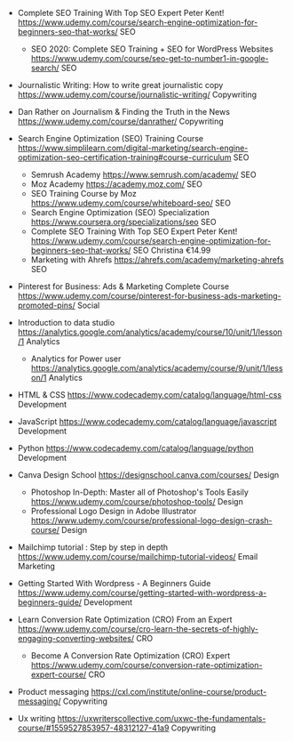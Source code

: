 - Complete SEO Training With Top SEO Expert Peter Kent!	https://www.udemy.com/course/search-engine-optimization-for-beginners-seo-that-works/	SEO
  - SEO 2020: Complete SEO Training + SEO for WordPress Websites	https://www.udemy.com/course/seo-get-to-number1-in-google-search/	SEO

- Journalistic Writing: How to write great journalistic copy	https://www.udemy.com/course/journalistic-writing/	Copywriting

- Dan Rather on Journalism & Finding the Truth in the News	https://www.udemy.com/course/danrather/	Copywriting

- Search Engine Optimization (SEO) Training Course	https://www.simplilearn.com/digital-marketing/search-engine-optimization-seo-certification-training#course-curriculum	SEO
  - Semrush Academy	https://www.semrush.com/academy/	SEO
  - Moz Academy	https://academy.moz.com/	SEO
  - SEO Training Course by Moz	https://www.udemy.com/course/whiteboard-seo/	SEO
  - Search Engine Optimization (SEO) Specialization	https://www.coursera.org/specializations/seo	SEO
  - Complete SEO Training With Top SEO Expert Peter Kent!	https://www.udemy.com/course/search-engine-optimization-for-beginners-seo-that-works/	SEO	Christina	€14.99
  - Marketing with Ahrefs	https://ahrefs.com/academy/marketing-ahrefs	SEO

- Pinterest for Business: Ads & Marketing Complete Course	https://www.udemy.com/course/pinterest-for-business-ads-marketing-promoted-pins/	Social

- Introduction to data studio	https://analytics.google.com/analytics/academy/course/10/unit/1/lesson/1	Analytics
  - Analytics for Power user	https://analytics.google.com/analytics/academy/course/9/unit/1/lesson/1	Analytics

- HTML & CSS	https://www.codecademy.com/catalog/language/html-css	Development
- JavaScript	https://www.codecademy.com/catalog/language/javascript	Development
- Python	https://www.codecademy.com/catalog/language/python	Development

- Canva Design School	https://designschool.canva.com/courses/	Design
  - Photoshop In-Depth: Master all of Photoshop's Tools Easily	https://www.udemy.com/course/photoshop-tools/	Design
  - Professional Logo Design in Adobe Illustrator	https://www.udemy.com/course/professional-logo-design-crash-course/	Design

- Mailchimp tutorial : Step by step in depth	https://www.udemy.com/course/mailchimp-tutorial-videos/	Email Marketing

- Getting Started With Wordpress - A Beginners Guide	https://www.udemy.com/course/getting-started-with-wordpress-a-beginners-guide/	Development

- Learn Conversion Rate Optimization (CRO) From an Expert	https://www.udemy.com/course/cro-learn-the-secrets-of-highly-engaging-converting-websites/	CRO
  - Become A Conversion Rate Optimization (CRO) Expert	https://www.udemy.com/course/conversion-rate-optimization-expert-course/	CRO

- Product messaging	https://cxl.com/institute/online-course/product-messaging/	Copywriting

- Ux writing	https://uxwriterscollective.com/uxwc-the-fundamentals-course/#1559527853957-48312127-41a9	Copywriting
